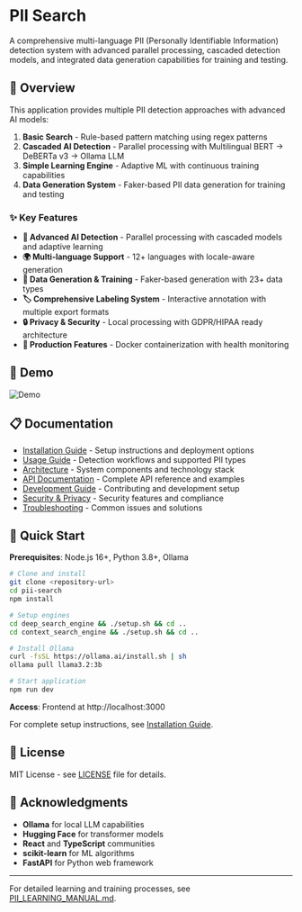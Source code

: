 # PII Search

A comprehensive multi-language PII (Personally Identifiable Information) detection system with advanced parallel processing, cascaded detection models, and integrated data generation capabilities for training and testing.

## 🎯 Overview

This application provides multiple PII detection approaches with advanced AI models:

1. **Basic Search** - Rule-based pattern matching using regex patterns
2. **Cascaded AI Detection** - Parallel processing with Multilingual BERT → DeBERTa v3 → Ollama LLM
3. **Simple Learning Engine** - Adaptive ML with continuous training capabilities
4. **Data Generation System** - Faker-based PII data generation for training and testing

### ✨ Key Features

- **🧠 Advanced AI Detection** - Parallel processing with cascaded models and adaptive learning
- **🌍 Multi-language Support** - 12+ languages with locale-aware generation
- **🎯 Data Generation & Training** - Faker-based generation with 23+ data types
- **🏷️ Comprehensive Labeling System** - Interactive annotation with multiple export formats
- **🔒 Privacy & Security** - Local processing with GDPR/HIPAA ready architecture
- **🚀 Production Features** - Docker containerization with health monitoring

## 🚀 Demo

![Demo](./image/PII_Search.gif)

## 📋 Documentation

- [Installation Guide](doc/installation.md) - Setup instructions and deployment options
- [Usage Guide](doc/usage.md) - Detection workflows and supported PII types
- [Architecture](doc/architecture.md) - System components and technology stack
- [API Documentation](doc/api.md) - Complete API reference and examples
- [Development Guide](doc/development.md) - Contributing and development setup
- [Security & Privacy](doc/security.md) - Security features and compliance
- [Troubleshooting](doc/troubleshooting.md) - Common issues and solutions

## 🚀 Quick Start

**Prerequisites**: Node.js 16+, Python 3.8+, Ollama

```bash
# Clone and install
git clone <repository-url>
cd pii-search
npm install

# Setup engines
cd deep_search_engine && ./setup.sh && cd ..
cd context_search_engine && ./setup.sh && cd ..

# Install Ollama
curl -fsSL https://ollama.ai/install.sh | sh
ollama pull llama3.2:3b

# Start application
npm run dev
```

**Access**: Frontend at http://localhost:3000

For complete setup instructions, see [Installation Guide](doc/installation.md).

## 📄 License

MIT License - see [LICENSE](LICENSE) file for details.

## 🙏 Acknowledgments

- **Ollama** for local LLM capabilities
- **Hugging Face** for transformer models
- **React** and **TypeScript** communities
- **scikit-learn** for ML algorithms
- **FastAPI** for Python web framework

---

For detailed learning and training processes, see [PII_LEARNING_MANUAL.md](PII_LEARNING_MANUAL.md).